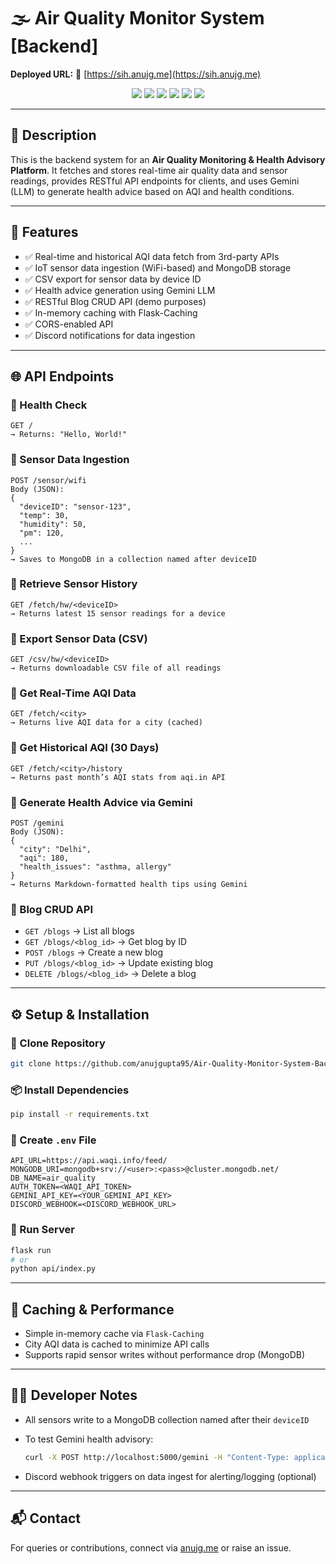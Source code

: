 # 🌫️ Air Quality Monitor System [Backend]

**Deployed URL:** 🔗 [https://sih.anujg.me](https://sih.anujg.me)

<p align="center">
  <img src="https://img.shields.io/badge/Python-3776AB?style=for-the-badge&logo=python&logoColor=white"/>
  <img src="https://img.shields.io/badge/Flask-000000?style=for-the-badge&logo=flask&logoColor=white"/>
  <img src="https://img.shields.io/badge/MongoDB-47A248?style=for-the-badge&logo=mongodb&logoColor=white"/>
  <img src="https://img.shields.io/badge/Gemini-4285F4?style=for-the-badge&logo=google&logoColor=white"/>
  <img src="https://img.shields.io/badge/REST%20API-FF6F00?style=for-the-badge"/>
  <img src="https://img.shields.io/badge/CORS-enabled-green?style=for-the-badge"/>
</p>

---

## 📝 Description

This is the backend system for an **Air Quality Monitoring & Health Advisory Platform**. It fetches and stores real-time air quality data and sensor readings, provides RESTful API endpoints for clients, and uses Gemini (LLM) to generate health advice based on AQI and health conditions.

---

## 🚀 Features

- ✅ Real-time and historical AQI data fetch from 3rd-party APIs
- ✅ IoT sensor data ingestion (WiFi-based) and MongoDB storage
- ✅ CSV export for sensor data by device ID
- ✅ Health advice generation using Gemini LLM
- ✅ RESTful Blog CRUD API (demo purposes)
- ✅ In-memory caching with Flask-Caching
- ✅ CORS-enabled API
- ✅ Discord notifications for data ingestion

---

## 🌐 API Endpoints

### 🔹 Health Check
```http
GET /
→ Returns: "Hello, World!"
````

### 🔹 Sensor Data Ingestion

```http
POST /sensor/wifi
Body (JSON):
{
  "deviceID": "sensor-123",
  "temp": 30,
  "humidity": 50,
  "pm": 120,
  ...
}
→ Saves to MongoDB in a collection named after deviceID
```

### 🔹 Retrieve Sensor History

```http
GET /fetch/hw/<deviceID>
→ Returns latest 15 sensor readings for a device
```

### 🔹 Export Sensor Data (CSV)

```http
GET /csv/hw/<deviceID>
→ Returns downloadable CSV file of all readings
```

### 🔹 Get Real-Time AQI Data

```http
GET /fetch/<city>
→ Returns live AQI data for a city (cached)
```

### 🔹 Get Historical AQI (30 Days)

```http
GET /fetch/<city>/history
→ Returns past month’s AQI stats from aqi.in API
```

### 🔹 Generate Health Advice via Gemini

```http
POST /gemini
Body (JSON):
{
  "city": "Delhi",
  "aqi": 180,
  "health_issues": "asthma, allergy"
}
→ Returns Markdown-formatted health tips using Gemini
```

### 🔹 Blog CRUD API

* `GET /blogs` → List all blogs
* `GET /blogs/<blog_id>` → Get blog by ID
* `POST /blogs` → Create a new blog
* `PUT /blogs/<blog_id>` → Update existing blog
* `DELETE /blogs/<blog_id>` → Delete a blog

---

## ⚙️ Setup & Installation

### 📁 Clone Repository

```bash
git clone https://github.com/anujgupta95/Air-Quality-Monitor-System-Backend.git
```

### 📦 Install Dependencies

```bash
pip install -r requirements.txt
```

### 🧪 Create `.env` File

```env
API_URL=https://api.waqi.info/feed/
MONGODB_URI=mongodb+srv://<user>:<pass>@cluster.mongodb.net/
DB_NAME=air_quality
AUTH_TOKEN=<WAQI_API_TOKEN>
GEMINI_API_KEY=<YOUR_GEMINI_API_KEY>
DISCORD_WEBHOOK=<DISCORD_WEBHOOK_URL>
```

### 🚀 Run Server

```bash
flask run
# or
python api/index.py
```

---

## 🧠 Caching & Performance

* Simple in-memory cache via `Flask-Caching`
* City AQI data is cached to minimize API calls
* Supports rapid sensor writes without performance drop (MongoDB)

---

## 🧑‍💻 Developer Notes

* All sensors write to a MongoDB collection named after their `deviceID`

* To test Gemini health advisory:

  ```bash
  curl -X POST http://localhost:5000/gemini -H "Content-Type: application/json" -d '{"city":"Delhi", "aqi":180, "health_issues":"asthma"}'
  ```

* Discord webhook triggers on data ingest for alerting/logging (optional)

---

## 📬 Contact

For queries or contributions, connect via [anujg.me](https://anujg.me) or raise an issue.
